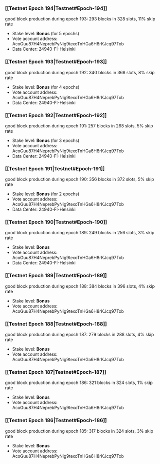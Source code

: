 ### [[Testnet Epoch 194|Testnet#Epoch-194]]
good block production during epoch 193: 293 blocks in 328 slots, 11% skip rate
* Stake level: **Bonus** (for 5 epochs)
* Vote account address: AcoGuu87H4NeprebPyNig9texoTnHGa6H8rKJcq97Txb
* Data Center: 24940-FI-Helsinki
### [[Testnet Epoch 193|Testnet#Epoch-193]]
good block production during epoch 192: 340 blocks in 368 slots, 8% skip rate
* Stake level: **Bonus** (for 4 epochs)
* Vote account address: AcoGuu87H4NeprebPyNig9texoTnHGa6H8rKJcq97Txb
* Data Center: 24940-FI-Helsinki
### [[Testnet Epoch 192|Testnet#Epoch-192]]
good block production during epoch 191: 257 blocks in 268 slots, 5% skip rate
* Stake level: **Bonus** (for 3 epochs)
* Vote account address: AcoGuu87H4NeprebPyNig9texoTnHGa6H8rKJcq97Txb
* Data Center: 24940-FI-Helsinki
### [[Testnet Epoch 191|Testnet#Epoch-191]]
good block production during epoch 190: 356 blocks in 372 slots, 5% skip rate
* Stake level: **Bonus** (for 2 epochs)
* Vote account address: AcoGuu87H4NeprebPyNig9texoTnHGa6H8rKJcq97Txb
* Data Center: 24940-FI-Helsinki
### [[Testnet Epoch 190|Testnet#Epoch-190]]
good block production during epoch 189: 249 blocks in 256 slots, 3% skip rate
* Stake level: **Bonus**
* Vote account address: AcoGuu87H4NeprebPyNig9texoTnHGa6H8rKJcq97Txb
* Data Center: 24940-FI-Helsinki
### [[Testnet Epoch 189|Testnet#Epoch-189]]
good block production during epoch 188: 384 blocks in 396 slots, 4% skip rate
* Stake level: **Bonus**
* Vote account address: AcoGuu87H4NeprebPyNig9texoTnHGa6H8rKJcq97Txb
### [[Testnet Epoch 188|Testnet#Epoch-188]]
good block production during epoch 187: 279 blocks in 288 slots, 4% skip rate
* Stake level: **Bonus**
* Vote account address: AcoGuu87H4NeprebPyNig9texoTnHGa6H8rKJcq97Txb
### [[Testnet Epoch 187|Testnet#Epoch-187]]
good block production during epoch 186: 321 blocks in 324 slots, 1% skip rate
* Stake level: **Bonus**
* Vote account address: AcoGuu87H4NeprebPyNig9texoTnHGa6H8rKJcq97Txb
### [[Testnet Epoch 186|Testnet#Epoch-186]]
good block production during epoch 185: 317 blocks in 324 slots, 3% skip rate
* Stake level: **Bonus**
* Vote account address: AcoGuu87H4NeprebPyNig9texoTnHGa6H8rKJcq97Txb